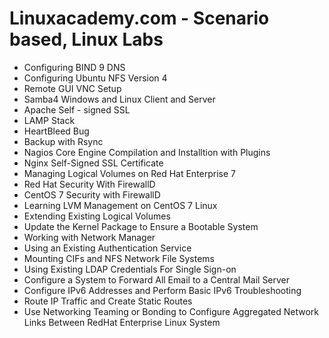 # Linuxacademy.com - Scenario based, Linux Labs

* Configuring BIND 9 DNS
* Configuring Ubuntu NFS Version 4
* Remote GUI VNC Setup
* Samba4 Windows and Linux Client and Server
* Apache Self - signed SSL
* LAMP Stack
* HeartBleed Bug
* Backup with Rsync
* Nagios Core Engine Compilation and Installtion with Plugins
* Nginx Self-Signed SSL Certificate
* Managing Logical Volumes on Red Hat Enterprise 7
* Red Hat Security With FirewallD
* CentOS 7 Security with FirewallD
* Learning LVM Management on CentOS 7 Linux
* Extending Existing Logical Volumes
* Update the Kernel Package to Ensure a Bootable System
* Working with Network Manager
* Using an Existing Authentication Service
* Mounting CIFs and NFS Network File Systems
* Using Existing LDAP Credentials For Single Sign-on
* Configure a System to Forward All Email to a Central Mail Server
* Configure IPv6 Addresses and Perform Basic IPv6 Troubleshooting
* Route IP Traffic and Create Static Routes
* Use Networking Teaming or Bonding to Configure Aggregated Network Links Between RedHat Enterprise Linux System
